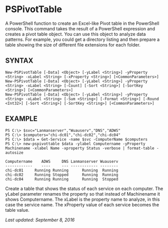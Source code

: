 # PSPivotTable
A PowerShell function to create an Excel-like Pivot table in the PowerShell console. This command takes the result of a PowerShell expression and creates a pivot table object. You can use this object to analyze data patterns. For example, you could get a directory listing and then prepare a table showing the size of different file extensions for each folder.

## SYNTAX

    New-PSPivotTable [-Data] <Object> [-yLabel <String>] -yProperty <String> -xLabel <String> [-xProperty <String>] [<CommonParameters>]
    New-PSPivotTable [-Data] <Object> [-yLabel <String>] -yProperty <String> -xLabel <String> [-Count] [-Sort <String>] [-SortKey <String>] [<CommonParameters>]
    New-PSPivotTable [-Data] <Object> [-yLabel <String>] -yProperty <String> -xLabel <String> [-Sum <String>] [-Format <String>] [-Round <Int32>] [-Sort <String>] [-SortKey <String>] [<CommonParameters>]

## EXAMPLE

    PS C:\> $svc="Lanmanserver","Wuauserv","DNS","ADWS"
    PS C:\> $computers="chi-dc01","chi-dc02","chi-dc04"
    PS C:\> $data = Get-Service -name $svc -ComputerName $computers
    PS C:\> new-pspivottable $data -ylabel Computername -yProperty Machinename -xlabel Name -xproperty Status -verbose | format-table -autosize
    
    Computername    ADWS     DNS Lanmanserver Wuauserv
    ------------    ----     --- ------------ --------
    chi-dc01     Running Running      Running  Running
    chi-dc02     Running Stopped      Running  Running
    chi-dc04     Running Running      Running  Stopped
    
Create a table that shows the status of each service on each computer. The yLabel parameter renames the property so that instead of Machinename it shows Computername. The xLabel is the property name to analyze, in this case the service name. The xProperty value of each service becomes the table value.

_Last updated: September 8, 2016_